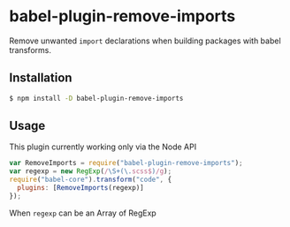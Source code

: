 # babel-plugin-remove-imports

Remove unwanted `import` declarations when building packages with babel transforms.

## Installation

```sh
$ npm install -D babel-plugin-remove-imports
```

## Usage

This plugin currently working only via the Node API

```javascript
var RemoveImports = require("babel-plugin-remove-imports");
var regexp = new RegExp(/\S+(\.scss$)/g);
require("babel-core").transform("code", {
  plugins: [RemoveImports(regexp)]
});
```

When `regexp` can be an Array of RegExp
